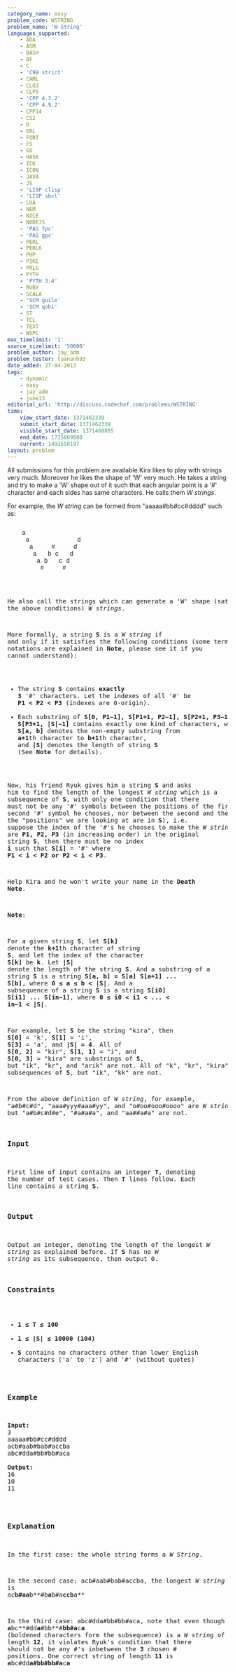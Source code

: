 ```yaml
---
category_name: easy
problem_code: WSTRING
problem_name: 'W String'
languages_supported:
    - ADA
    - ASM
    - BASH
    - BF
    - C
    - 'C99 strict'
    - CAML
    - CLOJ
    - CLPS
    - 'CPP 4.3.2'
    - 'CPP 4.9.2'
    - CPP14
    - CS2
    - D
    - ERL
    - FORT
    - FS
    - GO
    - HASK
    - ICK
    - ICON
    - JAVA
    - JS
    - 'LISP clisp'
    - 'LISP sbcl'
    - LUA
    - NEM
    - NICE
    - NODEJS
    - 'PAS fpc'
    - 'PAS gpc'
    - PERL
    - PERL6
    - PHP
    - PIKE
    - PRLG
    - PYTH
    - 'PYTH 3.4'
    - RUBY
    - SCALA
    - 'SCM guile'
    - 'SCM qobi'
    - ST
    - TCL
    - TEXT
    - WSPC
max_timelimit: '1'
source_sizelimit: '50000'
problem_author: jay_adm
problem_tester: tuananh93
date_added: 27-04-2013
tags:
    - dynamic
    - easy
    - jay_adm
    - june13
editorial_url: 'http://discuss.codechef.com/problems/WSTRING'
time:
    view_start_date: 1371462339
    submit_start_date: 1371462339
    visible_start_date: 1371460885
    end_date: 1735669800
    current: 1493558197
layout: problem
---
```

All submissions for this problem are available.Kira likes to play with strings very much. Moreover he likes the shape of 'W' very much. He takes a string and try to make a 'W' shape out of it such that each angular point is a '#' character and each sides has same characters. He calls them *W strings*.

For example, the *W string* can be formed from "aaaaa#bb#cc#dddd" such as:

<pre><pre class="text-monospace" style="font-family: Courier, 'Courier New', monospace">
    a
     a             d
      a     #     d
       a   b c   d
        a b   c d
         #     #
</pre>
He also call the strings which can generate a 'W' shape (satisfying the above conditions) *W strings*.

More formally, a string **S** is a *W string* if and only if it satisfies the following conditions (some terms and notations are explained in **Note**, please see it if you cannot understand):

- The string **S** contains **exactly** **3** '#' characters. Let the indexes of all '#' be **P1 < P2 < P3** (indexes are 0-origin).
- Each substring of **S\[0, P1−1\], S\[P1+1, P2−1\], S\[P2+1, P3−1\], S\[P3+1, |S|−1\]** contains exactly one kind of characters, where **S\[a, b\]** denotes the non-empty substring from **a+1**th character to **b+1**th character, and **|S|** denotes the length of string **S** (See **Note** for details).

Now, his friend Ryuk gives him a string **S** and asks him to find the length of the longest *W string* which is a subsequence of **S**, with only one condition that there must not be any '#' symbols between the positions of the first and the second '#' symbol he chooses, nor between the second and the third (here the "positions" we are looking at are in **S**), i.e. suppose the index of the '#'s he chooses to make the *W string* are **P1, P2, P3** (in increasing order) in the original string **S**, then there must be no index **i** such that **S\[i\]** = '#' where **P1 < i < P2 or P2 < i < P3**.

Help Kira and he won't write your name in the **Death Note**.

**Note**:

For a given string **S**, let **S\[k\]** denote the **k+1**th character of string **S**, and let the index of the character **S\[k\]** be **k**. Let **|S|** denote the length of the string **S**. And a substring of a string **S** is a string **S\[a, b\] = S\[a\] S\[a+1\] ... S\[b\]**, where **0 ≤ a ≤ b < |S|**. And a subsequence of a string **S** is a string **S\[i0\] S\[i1\] ... S\[in−1\]**, where **0 ≤ i0 < i1 < ... < in−1 < |S|**.

For example, let **S** be the string "kira", then **S\[0\]** = 'k', **S\[1\]** = 'i', **S\[3\]** = 'a', and **|S| = 4**. All of **S\[0, 2\]** = "kir", **S\[1, 1\]** = "i", and **S\[0, 3\]** = "kira" are substrings of **S**, but "ik", "kr", and "arik" are not. All of "k", "kr", "kira", "kia" are subsequences of **S**, but "ik", "kk" are not.

From the above definition of *W string*, for example, "a#b#c#d", "aaa#yyy#aaa#yy", and "o#oo#ooo#oooo" are *W string*, but "a#b#c#d#e", "#a#a#a", and "aa##a#a" are not.

### Input

First line of input contains an integer **T**, denoting the number of test cases. Then **T** lines follow. Each line contains a string **S**.

### Output

Output an integer, denoting the length of the longest *W string* as explained before. If **S** has no *W string* as its subsequence, then output 0.

### Constraints

- **1 ≤ T ≤ 100**
- **1 ≤ |S| ≤ 10000 (104)**
- **S** contains no characters other than lower English characters ('a' to 'z') and '#' (without quotes)

### Example

<pre>
<b>Input:</b>
3
aaaaa#bb#cc#dddd
acb#aab#bab#accba
abc#dda#bb#bb#aca

<b>Output:</b>
16
10
11
</pre>
### Explanation

In the first case: the whole string forms a *W String*.

In the second case: acb#aab#bab#accba, the longest *W string* is ac**b#aa**b**\#b**a**b#a**ccb**a**

In the third case: abc#dda#bb#bb#aca, note that even though **a**bc**\#dd**a**\#bb**\#**bb#a**c**a** (boldened characters form the subsequence) is a *W string* of length **12**, it violates Ryuk's condition that there should not be any #'s inbetween the **3** chosen # positions. One correct string of length **11** is **a**bc#dd**a#bb#bb#a**c**a**
